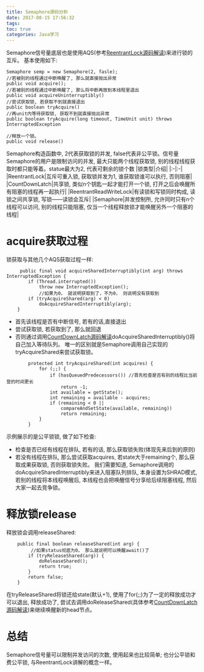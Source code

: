 ```yaml
---
title: Semaphore源码分析
date: 2017-08-15 17:56:32
tags:
toc: true
categories: Java学习
---
```

Semaphore信号量底层也是使用AQS(参考<a href="https://kkewwei.github.io/elasticsearch_learning/2017/07/23/ReentrantLock%E6%BA%90%E7%A0%81%E8%A7%A3%E8%AF%BB/">ReentrantLock源码解读</a>)来进行锁的互斥。
基本使用如下:
```
Semaphore semp = new Semaphore(2, fasle);
//若被别的线程通过中断唤醒了, 那么就直接抛出异常
public void acquire();
//若被别的线程通过中断唤醒了, 那么将中断再放到本线程里退出
public void acquireUninterruptibly()
//尝试获取锁, 若获取不到就直接退出
public boolean tryAcquire()
//再unit内等待获取锁, 获取不到就直接抛出异常
public boolean tryAcquire(long timeout, TimeUnit unit) throws InterruptedException

//释放一个锁。
public void release()
```
Semaphore构造函数中, 2代表获取锁的并发, false代表非公平锁。信号量Semaphore的用户是限制访问的并发, 最大只能两个线程获取锁, 别的线程线程获取时都只能等着。statue最大为2, 代表可剩余的锁个数
|锁类型|介绍|
|:-|:-|
|ReentrantLock|互斥可重入锁, 获取锁并发为1, 谁获取锁谁可以执行, 否则阻塞|
|CountDownLatch|共享锁, 类似n个钥匙一起才能打开一个锁, 打开之后会唤醒所有阻塞的线程再一起执行|
|ReentrantReadWriteLock|有读锁和写锁同时构成, 读锁之间共享锁, 写锁——读锁会互斥|
|Semaphore|并发控制所, 允许同时只有n个线程可以访问, 别的线程只能阻塞, 仅当一个线程释放锁才能唤醒另外一个阻塞的线程|
# acquire获取过程
锁获取与其他几个AQS获取过程一样:
```
     public final void acquireSharedInterruptibly(int arg) throws InterruptedException {
        if (Thread.interrupted())
            throw new InterruptedException();
            //如果为0， 就说明获取到了，不为0， 则说明没有获取到
        if (tryAcquireShared(arg) < 0)
            doAcquireSharedInterruptibly(arg);
    }
```
+ 首先该线程是否有中断信号, 若有的话,直接退出
+ 尝试获取锁, 若获取到了, 那么就回退
+ 否则通过调用<a href="https://kkewwei.github.io/elasticsearch_learning/2017/08/24/CountDownLatch%E6%BA%90%E7%A0%81%E8%A7%A3%E8%AF%BB/">CountDownLatch源码解读</a>doAcquireSharedInterruptibly()将自己加入等待队列。
唯一的区别就是Semaphore调用自己实现的tryAcquireShared来尝试获取锁。
```
        protected int tryAcquireShared(int acquires) {
            for (;;) {
                if (hasQueuedPredecessors()) //首先检查是否有别的线程比当前登的时间更长
                    return -1;
                int available = getState();
                int remaining = available - acquires;
                if (remaining < 0 ||
                    compareAndSetState(available, remaining))
                    return remaining;
            }
        }
```
示例展示的是公平锁锁, 做了如下检查:
+ 检查是否已经有线程在排队, 若有的话, 那么获取锁失败(体现先来后到的原则)
+ 若没有线程在排队, 那么尝试获取acquires, 若state大于remaining个, 那么获取成果获取锁, 否则获取锁失败。
我们需要知道, Semaphore调用的doAcquireSharedInterruptibly来进入阻塞队列排队, 本身设置为SHRAD模式, 若别的线程将本线程唤醒后, 本线程也会把唤醒信号分享给后续阻塞线程, 然后大家一起去竞争锁。

# 释放锁release
释放锁会调用releaseShared:
```
    public final boolean releaseShared(int arg) {
         //如果status彻底为0， 那么就说明可以唤醒await()了
        if (tryReleaseShared(arg)) {
            doReleaseShared();
            return true;
        }
        return false;
    }
```
在tryReleaseShared将锁还给state(默认+1), 使用了for(;;)为了一定的释放成功才可以退出, 释放成功了, 尝试去调用doReleaseShared(具体参考<a href="https://kkewwei.github.io/elasticsearch_learning/2017/08/24/CountDownLatch%E6%BA%90%E7%A0%81%E8%A7%A3%E8%AF%BB/">CountDownLatch源码解读</a>)来继续唤醒新的head节点。

# 总结
Semaphore信号量可以限制并发访问的次数, 使用起来也比较简单; 也分公平锁和费公平锁, 与ReentrantLock讲解的概念一样。
